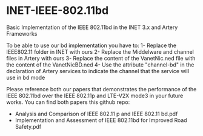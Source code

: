 # INET-IEEE-802.11bd
Basic Implementation of the IEEE 802.11bd in the INET 3.x and Artery Frameworks

To be able to use our bd implementation you have to: 
1- Replace the IEEE802.11 folder in INET with ours
2- Replace the Middelware and channel files in Artery with ours
3- Replace the content of the VanetNic.ned file with the content of the VanetNicBD.ned
4- Use the attribute "channel-bd" in the declaration of Artery services to indicate the channel that the service will use in bd mode

Please reference both our papers that demonstrates the performance of the IEEE 802.11bd over the IEEE 802.11p and LTE-V2X mode3 in your future works.
You can find both papers this github repo:
-	Analysis and Comparison of IEEE 802.11 p and IEEE 802.11 bd.pdf
-	Implementation and Assessment of IEEE 802.11bd for Improved Road Safety.pdf


